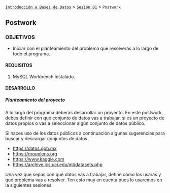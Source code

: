 [`Introducción a Bases de Datos`](../../Readme.md) > [`Sesión 01`](../Readme.md) > `Postwork`

## Postwork

### OBJETIVOS

- Iniciar con el planteamiento del problema que resolverás a lo largo de todo el programa.

#### REQUISITOS

1. MySQL Workbench instalado.

#### DESARROLLO

##### Planteamiento del proyecto

A lo largo del programa deberás desarrollar un proyecto. En este postwork, debes definir con qué conjunto de datos vas a trabajar, si es un proyecto de datos propios o vas a seleccionar algún conjunto de datos público.

Si haces uso de los datos públicos a continuación algunas sugerencias para buscar y descargar conjuntos de datos
   - https://datos.gob.mx
   - https://grouplens.org
   - https://www.kaggle.com
   - https://archive.ics.uci.edu/ml/datasets.php

Una vez que sepas con qué datos vas a trabajar, define cómo los usarás y qué problema vas a resolver. Ten esto muy en cuenta pues lo usaremos en la siguientes sesiones.
